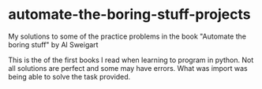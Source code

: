 # automate-the-boring-stuff-projects
My solutions to some of the practice problems in the book "Automate the boring stuff" by Al Sweigart

This is the of the first books I read when learning to program in python. Not all solutions are perfect and some may have errors. What was import was being able to solve the task provided.
